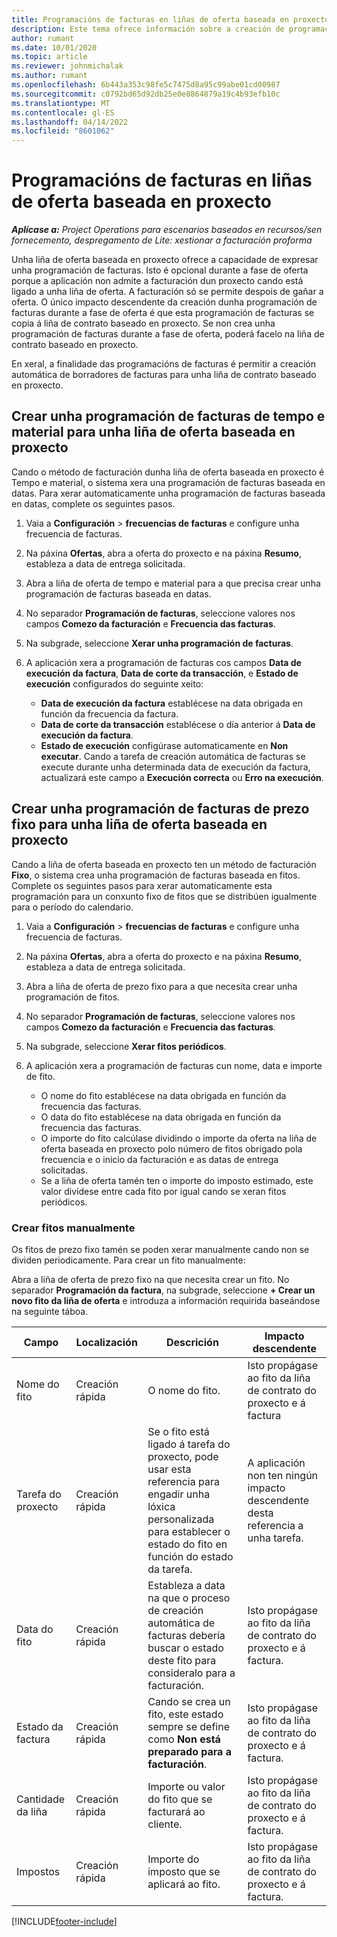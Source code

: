 ```yaml
---
title: Programacións de facturas en liñas de oferta baseada en proxecto
description: Este tema ofrece información sobre a creación de programacións de facturas e fitos para as liñas de oferta.
author: rumant
ms.date: 10/01/2020
ms.topic: article
ms.reviewer: johnmichalak
ms.author: rumant
ms.openlocfilehash: 6b443a353c98fe5c7475d8a95c99abe01cd00987
ms.sourcegitcommit: c0792bd65d92db25e0e8864879a19c4b93efb10c
ms.translationtype: MT
ms.contentlocale: gl-ES
ms.lasthandoff: 04/14/2022
ms.locfileid: "8601062"
---
```

# <a name="invoice-schedules-on-project-based-quote-lines"></a>Programacións de facturas en liñas de oferta baseada en proxecto

_**Aplícase a:** Project Operations para escenarios baseados en recursos/sen fornecemento, despregamento de Lite: xestionar a facturación proforma_

Unha liña de oferta baseada en proxecto ofrece a capacidade de expresar unha programación de facturas. Isto é opcional durante a fase de oferta porque a aplicación non admite a facturación dun proxecto cando está ligado a unha liña de oferta. A facturación só se permite despois de gañar a oferta. O único impacto descendente da creación dunha programación de facturas durante a fase de oferta é que esta programación de facturas se copia á liña de contrato baseado en proxecto. Se non crea unha programación de facturas durante a fase de oferta, poderá facelo na liña de contrato baseado en proxecto.

En xeral, a finalidade das programacións de facturas é permitir a creación automática de borradores de facturas para unha liña de contrato baseado en proxecto. 

## <a name="create-a-time-and-material-invoice-schedule-for-a-project-based-quote-line"></a>Crear unha programación de facturas de tempo e material para unha liña de oferta baseada en proxecto

Cando o método de facturación dunha liña de oferta baseada en proxecto é Tempo e material, o sistema xera una programación de facturas baseada en datas. Para xerar automaticamente unha programación de facturas baseada en datas, complete os seguintes pasos.

1. Vaia a **Configuración** > **frecuencias de facturas** e configure unha frecuencia de facturas.
2. Na páxina **Ofertas**, abra a oferta do proxecto e na páxina **Resumo**, estableza a data de entrega solicitada.
3. Abra a liña de oferta de tempo e material para a que precisa crear unha programación de facturas baseada en datas. 
4. No separador **Programación de facturas**, seleccione valores nos campos **Comezo da facturación** e **Frecuencia das facturas**. 
5. Na subgrade, seleccione **Xerar unha programación de facturas**.
6. A aplicación xera a programación de facturas cos campos **Data de execución da factura**, **Data de corte da transacción**, e **Estado de execución** configurados do seguinte xeito:

    - **Data de execución da factura** establécese na data obrigada en función da frecuencia da factura.
    - **Data de corte da transacción** establécese o día anterior á **Data de execución da factura**.
    - **Estado de execución** configúrase automaticamente en **Non executar**. Cando a tarefa de creación automática de facturas se execute durante unha determinada data de execución da factura, actualizará este campo a **Execución correcta** ou **Erro na execución**.

## <a name="create-a-fixed-price-invoice-schedule-for-a-project-based-quote-line"></a>Crear unha programación de facturas de prezo fixo para unha liña de oferta baseada en proxecto

Cando a liña de oferta baseada en proxecto ten un método de facturación **Fixo**, o sistema crea unha programación de facturas baseada en fitos. Complete os seguintes pasos para xerar automaticamente esta programación para un conxunto fixo de fitos que se distribúen igualmente para o período do calendario.

1. Vaia a **Configuración** > **frecuencias de facturas** e configure unha frecuencia de facturas.
2. Na páxina **Ofertas**, abra a oferta do proxecto e na páxina **Resumo**, estableza a data de entrega solicitada.
3. Abra a liña de oferta de prezo fixo para a que necesita crear unha programación de fitos. 
4. No separador **Programación de facturas**, seleccione valores nos campos **Comezo da facturación** e **Frecuencia das facturas**. 
5. Na subgrade, seleccione **Xerar fitos periódicos**.
6. A aplicación xera a programación de facturas cun nome, data e importe de fito.

    - O nome do fito establécese na data obrigada en función da frecuencia das facturas.
    - O data do fito establécese na data obrigada en función da frecuencia das facturas.
    - O importe do fito calcúlase dividindo o importe da oferta na liña de oferta baseada en proxecto polo número de fitos obrigado pola frecuencia e o inicio da facturación e as datas de entrega solicitadas.
    - Se a liña de oferta tamén ten o importe do imposto estimado, este valor divídese entre cada fito por igual cando se xeran fitos periódicos.

### <a name="manually-create-milestones"></a>Crear fitos manualmente

Os fitos de prezo fixo tamén se poden xerar manualmente cando non se dividen periodicamente. Para crear un fito manualmente:

Abra a liña de oferta de prezo fixo na que necesita crear un fito. No separador **Programación da factura**, na subgrade, seleccione **+ Crear un novo fito da liña de oferta** e introduza a información requirida baseándose na seguinte táboa.

| **Campo** | **Localización** | **Descrición** | **Impacto descendente** |
| --- | --- | --- | --- |
| Nome do fito | Creación rápida | O nome do fito. | Isto propágase ao fito da liña de contrato do proxecto e á factura |
| Tarefa do proxecto | Creación rápida | Se o fito está ligado á tarefa do proxecto, pode usar esta referencia para engadir unha lóxica personalizada para establecer o estado do fito en función do estado da tarefa. | A aplicación non ten ningún impacto descendente desta referencia a unha tarefa. |
| Data do fito | Creación rápida | Estableza a data na que o proceso de creación automática de facturas debería buscar o estado deste fito para consideralo para a facturación. | Isto propágase ao fito da liña de contrato do proxecto e á factura. |
| Estado da factura | Creación rápida | Cando se crea un fito, este estado sempre se define como **Non está preparado para a facturación**. | Isto propágase ao fito da liña de contrato do proxecto e á factura. |
| Cantidade da liña | Creación rápida | Importe ou valor do fito que se facturará ao cliente. | Isto propágase ao fito da liña de contrato do proxecto e á factura. |
| Impostos | Creación rápida | Importe do imposto que se aplicará ao fito. | Isto propágase ao fito da liña de contrato do proxecto e á factura. |


[!INCLUDE[footer-include](../includes/footer-banner.md)]